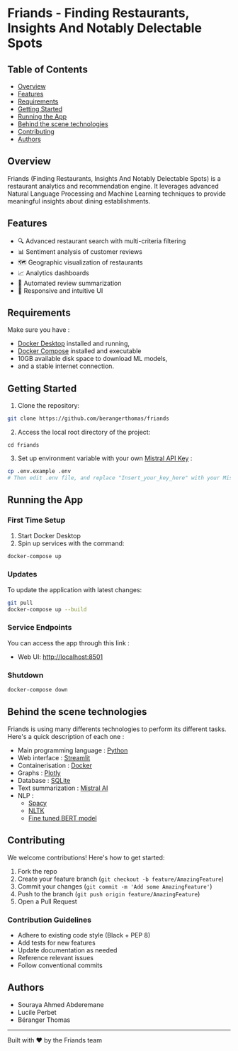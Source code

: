 # Friands - Finding Restaurants, Insights And Notably Delectable Spots

## Table of Contents

- [Overview](#overview)
- [Features](#features)
- [Requirements](#requirements)
- [Getting Started](#getting-started)
- [Running the App](#running-the-app)
- [Behind the scene technologies](#behind-the-scene-technologies)
- [Contributing](#contributing)
- [Authors](#authors)  


## Overview

Friands (Finding Restaurants, Insights And Notably Delectable Spots) is a restaurant analytics and recommendation engine. It leverages advanced Natural Language Processing and Machine Learning techniques to provide meaningful insights about dining establishments.

## Features

- 🔍 Advanced restaurant search with multi-criteria filtering
- 📊 Sentiment analysis of customer reviews
- 🗺️ Geographic visualization of restaurants
- 📈 Analytics dashboards
- 🤖 Automated review summarization
- 📱 Responsive and intuitive UI

## Requirements

Make sure you have :
- [Docker Desktop](https://docs.docker.com/get-docker/) installed and running,
- [Docker Compose](https://docs.docker.com/compose/install/) installed and executable
- 10GB available disk space to download ML models,
- and a stable internet connection.

## Getting Started

1. Clone the repository:
```bash
git clone https://github.com/berangerthomas/friands
```

2. Access the local root directory of the project:
```
cd friands
```

3. Set up environment variable with your own [Mistral API Key](https://console.mistral.ai/) :
```bash
cp .env.example .env
# Then edit .env file, and replace "Insert_your_key_here" with your Mistral API key
```

## Running the App

### First Time Setup

1. Start Docker Desktop
2. Spin up services with the command:
```bash
docker-compose up
```

### Updates

To update the application with latest changes:

```bash
git pull
docker-compose up --build
```

### Service Endpoints

You can access the app through this link :
- Web UI: [http://localhost:8501](http://localhost:8501)

### Shutdown

```bash
docker-compose down
```

## Behind the scene technologies

Friands is using many differents technologies to perform its different tasks. Here's a quick description of each one :

- Main programming language : [Python](https://www.python.org/)
- Web interface : [Streamlit](https://streamlit.io/)
- Containerisation : [Docker](https://www.docker.com/)
- Graphs : [Plotly](https://plotly.com/python/)
- Database : [SQLite](https://www.sqlite.org/)
- Text summarization : [Mistral AI](https://mistral.ai)
- NLP :
    - [Spacy](https://spacy.io/)
    - [NLTK](https://www.nltk.org/)
    - [Fine tuned BERT model](https://huggingface.co/nlptown/bert-base-multilingual-uncased-sentiment)


## Contributing

We welcome contributions! Here's how to get started:

1. Fork the repo
2. Create your feature branch (`git checkout -b feature/AmazingFeature`)
3. Commit your changes (`git commit -m 'Add some AmazingFeature'`)
4. Push to the branch (`git push origin feature/AmazingFeature`)
5. Open a Pull Request

### Contribution Guidelines
- Adhere to existing code style (Black + PEP 8)
- Add tests for new features
- Update documentation as needed
- Reference relevant issues
- Follow conventional commits


## Authors
- Souraya Ahmed Abderemane
- Lucile Perbet
- Béranger Thomas

---

Built with ❤️ by the Friands team
